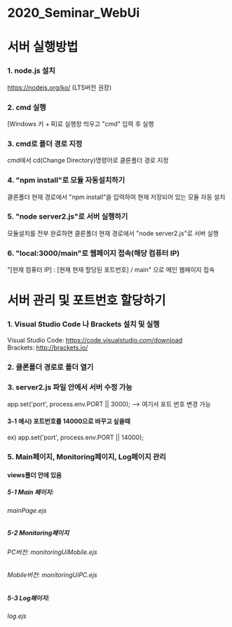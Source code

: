 # 2020_Seminar_WebUi

서버 실행방법
===========
### 1. node.js 설치   
https://nodejs.org/ko/ (LTS버전 권장)

### 2. cmd 실행   
[Windows 키 + R]로 실행창 띄우고 "cmd" 입력 후 실행

### 3. cmd로 폴더 경로 지정   
cmd에서 cd(Change Directory)명령어로 클론폴더 경로 지정

### 4. "npm install"로 모듈 자동설치하기   
클론폴더 현재 경로에서 "npm install"을 입력하여 현재 저장되어 있는 모듈 자동 설치

### 5. "node server2.js"로 서버 실행하기   
모듈설치를 전부 완료하면 클론폴더 현재 경로에서 "node server2.js"로 서버 실행

### 6. "local:3000/main"로 웹페이지 접속(해당 컴퓨터 IP)   
"[현재 컴퓨터 IP] : [현재 현재 할당된 포트번호] / main" 으로 메인 웹페이지 접속


서버 관리 및 포트번호 할당하기
===========================
### 1. Visual Studio Code 나 Brackets 설치 및 실행   
Visual Studio Code: https://code.visualstudio.com/download   
Brackets: http://brackets.io/   

### 2. 클론폴더 경로로 폴더 열기   

### 3. server2.js 파일 안에서 서버 수정 가능   
app.set('port', process.env.PORT || 3000); --> 여기서 포트 번호 변경 가능      
#### 3-1 예시) 포트번호를 14000으로 바꾸고 싶을때   
ex) app.set('port', process.env.PORT || 14000);   

### 5. Main페이지, Monitoring페이지, Log페이지 관리   
#### views폴더 안에 있음   
##### 5-1 Main 페이지:
###### mainPage.ejs   
##### 5-2 Monitoring페이지   
###### PC버전: monitoringUiMobile.ejs   
###### Mobile버전: monitoringUiPC.ejs   
##### 5-3 Log페이지:
###### log.ejs   
